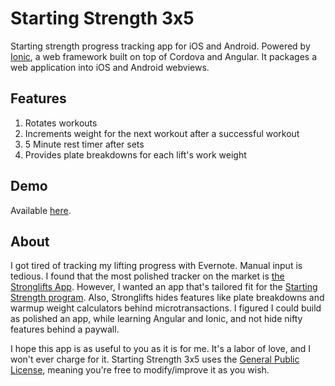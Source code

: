 Starting Strength 3x5
============
Starting strength progress tracking app for iOS and Android. Powered by [Ionic](http://ionicframework.com/),
a web framework built on top of Cordova and Angular. It packages a web application into iOS and Android webviews.

Features
------
1. Rotates workouts
2. Increments weight for the next workout after a successful workout
3. 5 Minute rest timer after sets
4. Provides plate breakdowns for each lift's work weight

Demo
------
Available [here](http://www.shaboyrayz.com/lift-tracker/www/index.html#/app/todays_lifts).

About
------
I got tired of tracking my lifting progress with Evernote. Manual input is tedious. I found that the most polished tracker on the market is [the Stronglifts App](https://play.google.com/store/apps/details?id=com.stronglifts.app&hl=en). However, I wanted an app that's tailored fit for the [Starting Strength program](http://startingstrength.com/). Also, Stronglifts hides features like plate breakdowns and warmup weight calculators behind microtransactions. I figured I could build as polished an app, while learning Angular and Ionic, and not hide nifty features behind a paywall.

I hope this app is as useful to you as it is for me. It's a labor of love, and I won't ever charge for it. Starting Strength 3x5 uses the [General Public License](http://www.gnu.org/copyleft/gpl.html), meaning you're free to modify/improve it as you wish.
